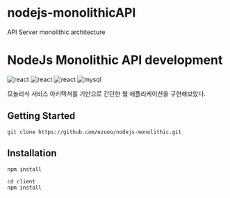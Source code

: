 # nodejs-monolithicAPI
API Server monolithic architecture



# NodeJs Monolithic API development 
![react](https://img.shields.io/badge/NextJs-@10.0.0-important.svg)
![react](https://img.shields.io/badge/ReactJs-@17.0.1-important.svg)
![react](https://img.shields.io/badge/ReactDom-@17.0.1-important.svg)
![mysql](https://img.shields.io/badge/Mysql-@2.18.1-important.svg)

모놀리식 서비스 아키텍쳐를 기반으로 간단한 웹 애플리케이션을 구현해보았다.


## Getting Started
```
git clone https://github.com/ezuoo/nodejs-monolithic.git
```

## Installation
```
npm install

cd client
npm install
```



